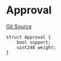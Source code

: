 # Approval
[Git Source](https://github.com/llama-community/vertex-v1/blob/5b218a8dd0bc635c09c9b3b94d2fdd2e8abeb7c2/src/utils/Structs.sol)


```solidity
struct Approval {
    bool support;
    uint248 weight;
}
```


